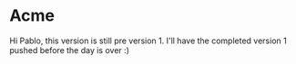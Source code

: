 # Acme
Hi Pablo, this version is still pre version 1. I'll have the completed version 1 pushed before the day is over :) 

